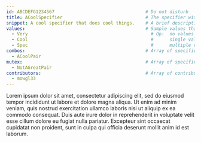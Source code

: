 ```yaml
---
id: ABCDEFG1234567                                  # Do not disturb
title: ACoolSpecifier                               # The specifier with proper capitalization
snippet: A cool specifier that does cool things.    # A brief description of the specifier (< 160 chars)
values:                                             # Sample values that could be used with this specifier 
  - Very                                              # Op:  no values (e.g. BlueprintType)              --> null
  - Cool                                              #      single value (e.g. AllowPrivateAccess)      --> string
  - Spec                                              #      multiple values (e.g. HideCategories)       --> array
combos:                                             # Array of specifiers that are used together with this specifier (e.g. DynamicOutputParam and DeterminesOutputType)
  - ACoolPair
mutex:                                              # Array of specifiers that cannot be paired with this specifier (e.g. BlueprintReadWrite and BlueprintReadOnly)
  - NotAGreatPair
contributors:                                       # Array of contributors (use your GitHub username)
  - mowgl33
---
```

<!-- Put analysis of the specifier here. -->
Lorem ipsum dolor sit amet, consectetur adipiscing elit, sed do eiusmod tempor incididunt ut labore et dolore magna aliqua. Ut enim ad minim veniam, quis nostrud exercitation ullamco laboris nisi ut aliquip ex ea commodo consequat. Duis aute irure dolor in reprehenderit in voluptate velit esse cillum dolore eu fugiat nulla pariatur. Excepteur sint occaecat cupidatat non proident, sunt in culpa qui officia deserunt mollit anim id est laborum.
